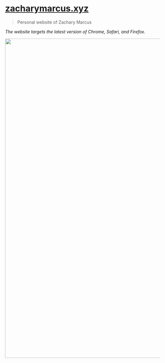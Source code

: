 ﻿# [zacharymarcus.xyz](http://www.zacharymarcus.xyz)

> Personal website of Zachary Marcus

*The website targets the latest version of Chrome, Safari, and Firefox.*

<a href="http://zacharymarcus.xyz">
	<img src="screenshot.png" width="1040">
</a>